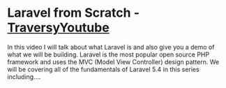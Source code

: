 # Laravel from Scratch - [TraversyYoutube]

In this video I will talk about what Laravel is and also give you a demo of what we will be building. Laravel is the most popular open source PHP framework and uses the MVC (Model View Controller) design pattern. We will be covering all of the fundamentals of Laravel 5.4 in this series including....

[traversyyoutube]: https://www.youtube.com/watch?v=EU7PRmCpx-0&list=PLillGF-RfqbYhQsN5WMXy6VsDMKGadrJ-
